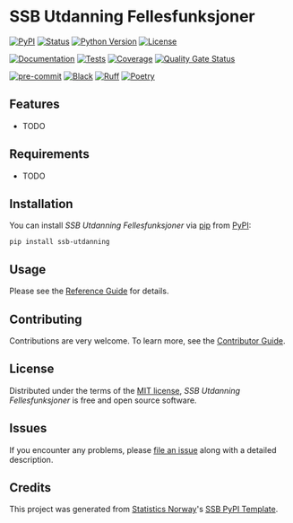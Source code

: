 # SSB Utdanning Fellesfunksjoner

[![PyPI](https://img.shields.io/pypi/v/ssb-utdanning.svg)][pypi status]
[![Status](https://img.shields.io/pypi/status/ssb-utdanning.svg)][pypi status]
[![Python Version](https://img.shields.io/pypi/pyversions/ssb-utdanning)][pypi status]
[![License](https://img.shields.io/pypi/l/ssb-utdanning)][license]

[![Documentation](https://github.com/statisticsnorway/ssb-utdanning/actions/workflows/docs.yml/badge.svg)][documentation]
[![Tests](https://github.com/statisticsnorway/ssb-utdanning/actions/workflows/tests.yml/badge.svg)][tests]
[![Coverage](https://sonarcloud.io/api/project_badges/measure?project=statisticsnorway_ssb-utdanning&metric=coverage)][sonarcov]
[![Quality Gate Status](https://sonarcloud.io/api/project_badges/measure?project=statisticsnorway_ssb-utdanning&metric=alert_status)][sonarquality]

[![pre-commit](https://img.shields.io/badge/pre--commit-enabled-brightgreen?logo=pre-commit&logoColor=white)][pre-commit]
[![Black](https://img.shields.io/badge/code%20style-black-000000.svg)][black]
[![Ruff](https://img.shields.io/endpoint?url=https://raw.githubusercontent.com/astral-sh/ruff/main/assets/badge/v2.json)](https://github.com/astral-sh/ruff)
[![Poetry](https://img.shields.io/endpoint?url=https://python-poetry.org/badge/v0.json)][poetry]

[pypi status]: https://pypi.org/project/ssb-utdanning/
[documentation]: https://statisticsnorway.github.io/ssb-utdanning
[tests]: https://github.com/statisticsnorway/ssb-utdanning/actions?workflow=Tests

[sonarcov]: https://sonarcloud.io/summary/overall?id=statisticsnorway_ssb-utdanning
[sonarquality]: https://sonarcloud.io/summary/overall?id=statisticsnorway_ssb-utdanning
[pre-commit]: https://github.com/pre-commit/pre-commit
[black]: https://github.com/psf/black
[poetry]: https://python-poetry.org/

## Features

- TODO

## Requirements

- TODO

## Installation

You can install _SSB Utdanning Fellesfunksjoner_ via [pip] from [PyPI]:

```console
pip install ssb-utdanning
```

## Usage

Please see the [Reference Guide] for details.

## Contributing

Contributions are very welcome.
To learn more, see the [Contributor Guide].

## License

Distributed under the terms of the [MIT license][license],
_SSB Utdanning Fellesfunksjoner_ is free and open source software.

## Issues

If you encounter any problems,
please [file an issue] along with a detailed description.

## Credits

This project was generated from [Statistics Norway]'s [SSB PyPI Template].

[statistics norway]: https://www.ssb.no/en
[pypi]: https://pypi.org/
[ssb pypi template]: https://github.com/statisticsnorway/ssb-pypitemplate
[file an issue]: https://github.com/statisticsnorway/ssb-utdanning/issues
[pip]: https://pip.pypa.io/

<!-- github-only -->

[license]: https://github.com/statisticsnorway/ssb-utdanning/blob/main/LICENSE
[contributor guide]: https://github.com/statisticsnorway/ssb-utdanning/blob/main/CONTRIBUTING.md
[reference guide]: https://statisticsnorway.github.io/ssb-utdanning/reference.html
